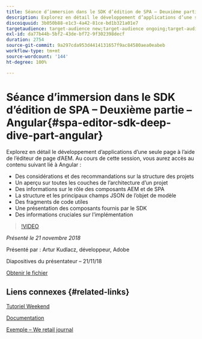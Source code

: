 ```yaml
---
title: Séance d’immersion dans le SDK d’édition de SPA – Deuxième partie – Angular
description: Explorez en détail le développement d’applications d’une seule page à l’aide de l’éditeur de page d’AEM.
discoiquuid: 3b050b88-e1c3-4a42-81ce-bd1b321a01e7
targetaudience: target-audience new;target-audience ongoing;target-audience upgrader
exl-id: da77b44b-5bf2-43de-bf72-9f302398decf
duration: 2754
source-git-commit: 9a297cda953d4414131657f9ac84580aea0eabeb
workflow-type: tm+mt
source-wordcount: '144'
ht-degree: 100%

---
```


# Séance d’immersion dans le SDK d’édition de SPA – Deuxième partie – Angular{#spa-editor-sdk-deep-dive-part-angular}

Explorez en détail le développement d’applications d’une seule page à l’aide de l’éditeur de page d’AEM. Au cours de cette session, vous aurez accès au contenu suivant lié à Angular :

* Des considérations et des recommandations sur la structure des projets
* Un aperçu sur toutes les couches de l’architecture d’un projet
* Des informations sur le rôle des composants AEM et de SPA
* La structure et les principaux champs JSON de l’objet de modèle
* Des fragments de code utiles
* Une présentation des composants fournis par le SDK
* Des informations cruciales sur l’implémentation

>[!VIDEO](https://video.tv.adobe.com/v/25503/?quality-9)

*Présenté le 21 novembre 2018*

Présenté par : Artur Kudlacz, développeur, Adobe

Diapositives du présentateur – 21/11/18

[Obtenir le fichier](assets/aem-gems-aem-spaeditorangular-112118.pdf)

## Liens connexes {#related-links}

[Tutoriel Weekend](https://experienceleague.adobe.com/docs/experience-manager-learn/getting-started-wknd-tutorial-develop/overview.html?lang=fr)

[Documentation](https://helpx.adobe.com/fr/experience-manager/6-4/sites/developing/using/spa-overview.html)

[Exemple – We retail journal](https://github.com/adobe/aem-sample-we-retail-journal)

<!--
[Get back to the Overview](https://helpx.adobe.com/experience-manager/kt/eseminars/gems/aem-index.html)
-->
